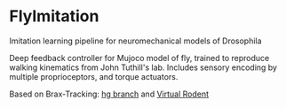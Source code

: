 # FlyImitation
Imitation learning pipeline for neuromechanical models of Drosophila

Deep feedback controller for Mujoco model of fly, trained to reproduce walking kinematics from John Tuthill's lab.
Includes sensory encoding by multiple proprioceptors, and torque actuators.

Based on Brax-Tracking: [hg branch](https://github.com/elliottabe/Brax-Tracking/tree/hg) and [Virtual Rodent](https://www.nature.com/articles/s41586-024-07633-4)
